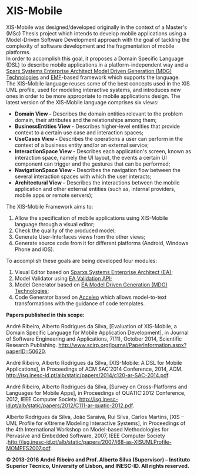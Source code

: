 XIS-Mobile
==========

XIS-Mobile was designed/developed originally in the context of a Master's (MSc) Thesis project which intends to develop mobile applications using a Model-Driven Software Development approach with the goal of tackling the complexity of software development and the fragmentation of mobile platforms.  
	In order to accomplish this goal, it proposes a Domain Specific Language (DSL) to describe mobile applications in a platform-independent way and a [Sparx Systems Enterprise Architect Model Driven Generation (MDG) Technologies](http://www.sparxsystems.com/enterprise_architect_user_guide/9.3/standard_uml_models/mdgtechnologies.html) and [EMF](http://www.eclipse.org/modeling/emf)-based framework which supports the language.  
The XIS-Mobile language reuses some of the best concepts used in the XIS UML profile, used for modeling interactive systems, and introduces new ones in order to be more appropriate to mobile applications design. The latest version of the XIS-Mobile language comprises six views:

- **Domain View -** Describes the domain entities relevant to the problem domain, their attributes and the relationships among them;
- **BusinessEntities View -** Describes higher-level entities that provide context to a certain use case and interaction spaces;
- **UseCases View -** Describes the operations a user can perform in the context of a business entity and/or an external service;
- **InteractionSpace View -** Describes each application's screen, known as interaction space, namely the UI layout, the events a certain UI component can trigger and the gestures that can be performed;
- **NavigationSpace View -** Describes the navigation flow between the several interaction spaces with which the user interacts;
- **Architectural View -** Describes the interactions between the mobile application and other external entities (such as, internal providers, mobile apps or remote servers);

The XIS-Mobile Framework aims to:

1. Allow the specification of mobile applications using XIS-Mobile language through a visual editor;
2. Check the quality of the produced model;
3. Generate User-Interfaces views from the other views;
4. Generate source code from it for different platforms (Android, Windows Phone and iOS).

To accomplish these goals are being developed four modules:

1. Visual Editor based on [Sparxs Systems Enterprise Architect (EA)](http://www.sparxsystems.com.au/products/ea);
2. Model Validator using  [EA Validation API](http://www.sparxsystems.com/enterprise_architect_user_guide/10/automation_and_scripting/model_validation_example.html);
3. Model Generator based on [EA Model Driven Generation (MDG) Technologies](http://www.sparxsystems.com/enterprise_architect_user_guide/9.2/standard_uml_models/mdgtechnologies.html);
4. Code Generator based on [Acceleo](http://www.eclipse.org/acceleo) which allows model-to-text transformations with the guidance of code templates.

**Papers published in this scope:**

André Ribeiro, Alberto Rodrigues da Silva, [Evaluation of XIS-Mobile, a Domain Specific Language for Mobile Application Development], in Journal of Software Engineering and Applications, 7(11), October 2014, Scientific Research Publishing. http://www.scirp.org/journal/PaperInformation.aspx?paperID=50620. 

André Ribeiro, Alberto Rodrigues da Silva, [XIS-Mobile: A DSL for Mobile Applications], in Proceedings of ACM SAC’2014 Conference, 2014, ACM. http://isg.inesc-id.pt/alb/static/papers/2014/c120-ar-SAC-2014.pdf.  

André Ribeiro, Alberto Rodrigues da Silva, [Survey on Cross-Platforms and Languages for Mobile Apps], in Proceedings of QUATIC’2012 Conference, 2012, IEEE Computer Society. http://isg.inesc-id.pt/alb/static/papers/2012/C111-ar-quatic-2012.pdf. 

Alberto Rodrigues da Silva, João Saraiva, Rui Silva, Carlos Martins, [XIS – UML Profile for eXtreme Modeling Interactive Systems], in Proceedings of the 4th International Workshop on Model-based Methodologies for Pervasive and Embedded Software, 2007, IEEE Computer Society .http://isg.inesc-id.pt/alb/static/papers/2007/i68-as-XISUMLProfile-MOMPES2007.pdf. 


**© 2013-2016 André Ribeiro and Prof. Alberto Silva (Supervisor) – Instituto Superior Técnico, University of Lisbon, and INESC-ID. All rights reserved.**
